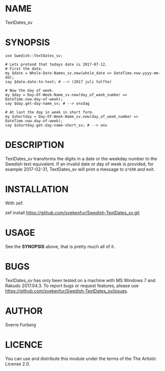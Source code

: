NAME
====

TextDates_sv 

SYNOPSIS
========

    use Swedish::TextDates_sv;

    # Lets pretend that todays date is 2017-07-12.
    # First the date.
    my $date = Whole-Date-Names_sv.new(whole_date => DateTime.now.yyyy-mm-dd);
    say $date.date-to-text; # --> (2017 juli tolfte) 

    # Now the day of week.
    my $day = Day-Of-Week-Name_sv.new(day_of_week_number => DateTime.now.day-of-week);
    say $day.get-day-name_sv; # --> onsdag 

    # At last the day in week in short form.
    my $shortday = Day-Of-Week-Name_sv.new(day_of_week_number => DateTime.now.day-of-week);
    say $shortday.get-day-name-short_sv; # --> ons

DESCRIPTION
===========

TextDates_sv transforms the digits in a date or the weekday number to the Swedish text equivalent.  If an invalid date or day of week is provided, for example 2017-02-31, TextDates_sv will print a message to `$*ERR` and exit.

INSTALLATION
============

With zef:

zef install https://github.com/svekenfur/Swedish-TextDates_sv.git 

USAGE
=====

See the **SYNOPSIS** above, that is pretty much all of it.

BUGS
====

TextDates_sv has only been tested on a machine with MS Windows 7 and Rakudo 2017.04.3. To report bugs or request features, please use https://github.com/svekenfur/Swedish-TextDates_sv/issues.

AUTHOR
======

Sverre Furberg

LICENCE
=======

You can use and distribute this module under the terms of the The Artistic License 2.0.

